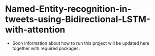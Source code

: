 # Named-Entity-recognition-in-tweets-using-Bidirectional-LSTM-with-attention



* Soon information about how to run this project will be updated here together with required packages.